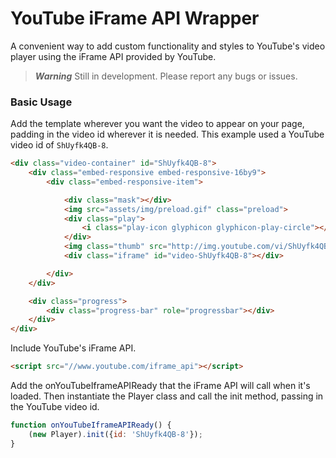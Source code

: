 # YouTube iFrame API Wrapper
A convenient way to add custom functionality and styles to YouTube's video player using the iFrame API 
provided by YouTube.

> ***Warning*** Still in development. Please report any bugs or issues.

### Basic Usage

Add the template wherever you want the video to appear on your page, padding in the video id wherever it 
is needed. This example used a YouTube video id of `ShUyfk4QB-8`.

```html
<div class="video-container" id="ShUyfk4QB-8">
    <div class="embed-responsive embed-responsive-16by9">
        <div class="embed-responsive-item">

            <div class="mask"></div>
            <img src="assets/img/preload.gif" class="preload">
            <div class="play">
                <i class="play-icon glyphicon glyphicon-play-circle"></i>
            </div>
            <img class="thumb" src="http://img.youtube.com/vi/ShUyfk4QB-8/maxresdefault.jpg">
            <div class="iframe" id="video-ShUyfk4QB-8"></div>

        </div>
    </div>

    <div class="progress">
        <div class="progress-bar" role="progressbar"></div>
    </div>
</div>
```

Include YouTube's iFrame API.

```html
<script src="//www.youtube.com/iframe_api"></script>
```

Add the onYouTubeIframeAPIReady that the iFrame API will call when it's loaded. Then instantiate the 
Player class and call the init method, passing in the YouTube video id.

```js
function onYouTubeIframeAPIReady() {
    (new Player).init({id: 'ShUyfk4QB-8'});
}
```
